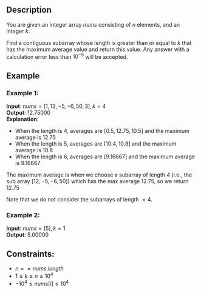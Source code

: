 ## Description
You are given an integer array $nums$ consisting of $n$ elements, and an integer $k$.

Find a contiguous subarray whose length is greater than or equal to $k$ that has the maximum average value and return this value. Any answer with a calculation error less than $10^{-5}$ will be accepted.

## Example 
### Example 1:
**Input**: $nums = [1,12,-5,-6,50,3], k = 4$  
**Output**: $12.75000$  
**Explanation**:
- When the length is $4$, averages are $[0.5, 12.75, 10.5]$ and the maximum average is $12.75$
- When the length is $5$, averages are $[10.4, 10.8]$ and the maximum average is $10.8$
- When the length is $6$, averages are $[9.16667]$ and the maximum average is $9.16667$

The maximum average is when we choose a subarray of length $4$ (i.e., the sub array $[12, -5, -6, 50]$) which has the max average $12.75$, so we return $12.75$

Note that we do not consider the subarrays of length $< 4$.

### Example 2:
**Input**: $nums = [5], k = 1$  
**Output**: $5.00000$  
 
## Constraints:
- $n == nums.length$
- $1 \leq k \leq n \leq 10^4$
- $-10^4 \leq nums[i] \leq 10^4$